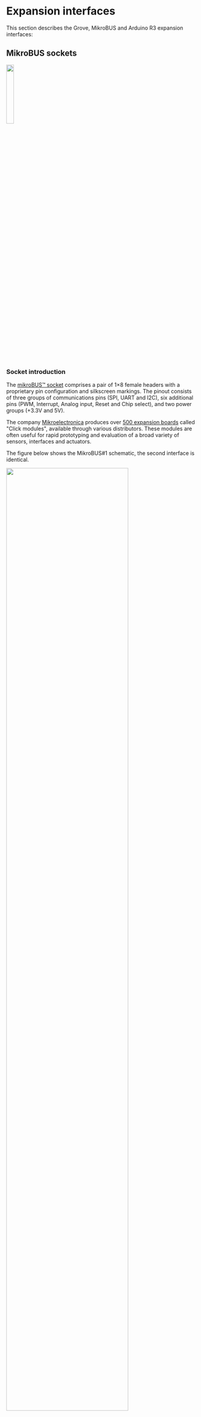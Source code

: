 # Expansion interfaces

This section describes the Grove, MikroBUS and Arduino R3 expansion interfaces:

## MikroBUS sockets

<img src="/images/sensorio/MBus-logo.png" class="img-left" width="20%" > 


### Socket introduction

The [mikroBUS™ socket](https://download.mikroe.com/documents/standards/mikrobus/mikrobus-standard-specification-v200.pdf) comprises a pair of 1×8 female headers with a proprietary pin configuration and silkscreen markings. The pinout consists of three groups of communications pins (SPI, UART and I2C), six additional pins (PWM, Interrupt, Analog input, Reset and Chip select), and two power groups (+3.3V and 5V). 

The company [Mikroelectronica](https://www.mikroe.com) produces over [500 expansion boards](https://www.mikroe.com/click) called "Click modules", available through various distributors. These modules are often useful for rapid prototyping and evaluation of a broad variety of sensors, interfaces and actuators.

The figure below shows the MikroBUS#1 schematic, the second interface is identical. 

<img src="/images/sensorio/MikroBUS_1.png" class="img-center" width="80%" > 

### Pinout

The pin-mapping to the MCU is listed in the [pinout section](../pinouts#mikrobus). The pinout table shows also the alternative functions when available (as a CAN Bus or I2S interface for audio for instance).

!!! info "Pin sharing limitation"
	Please note that, although the STM32F413 MCU provides a rich set and number of peripherals, in some cases the buses need to be shared between the expansion interfaces. 

	For example, both MikroBUS sockets share one SPI bus, which doesn't present a problem if this interface is used as a bus, since each interface has it's own Chip Select line exposed (MBx_CS), but if these pins are intended to be used as independent GPIOs, only one interface can be used at a time. Refer to the [*Pinouts section*](../pinouts#expansion-interfaces) for more details.

The capture below shows the I2C pull-up resistors. Note the I2C lines shared between the MikroBUS 1 and 2 interfaces:

<img src="/images/sensorio/MBus-I2C.png" class="img-center" width="50%" > 

!!! info "Click boards orientation"
	Please note the correct orientation mark in the image below. An incorrect installation could damage the module or the SensorIO board.

<img src="/images/sensorio/MB-orientation.jpg" class="img-center" width="80%" > 

## Grove connectors

<img src="/images/sensorio/Grove-logo.png" class="img-left" width="15%" > 


### Grove system introduction

The Seedstudio’s ​[Grove system](http://wiki.seeedstudio.com/Grove_System/)​  consist of a 4-pin standardized connector and expansion boards that are attached using extension cables. 

The connector uses two pins for power (GND and 3.3V or 5V depending on the module) and two for signals:

!!! info "Grove interface types"
	There are basically 4 types of interfaces for these modules:

	- **Digital:** ​both pins are either digital Input or Output. Usually used for relays or motor control, but some modules also use proprietary control protocols as in the ​LED Bar module​.
	- **Analog:** ​2 analog inputs. Common modules providing analog levels are potentiometers and gas sensors.
	- **UART:** ​Full-duplex serial interface (TXD and RXD). The RF Link module or ​RFID reader use this interface for instance.
	- **I2C:** ​This bus can support daisy chaining in some cases. Some sensor modules and LCD displays use this bus.

The image below shows the Grove connectors marking and the corresponding signal names.
<img src="/images/sensorio/grove-picture.jpg" class="img-center" width="60%" > 
<img src="/images/sensorio/Grove-connector.png" class="img-center" width="40%" > 

### Analog multiplexers

As each pin can be used to connect up to 4 different types of peripherals (PWM / I2C / UART and Analog input) and these peripherals in most cases aren't mapped to the same pins on the MCU, each connector is routed through a 2-channel 4x1 Analog Multiplexer [SN74LV4052A](http://www.ti.com/lit/ds/symlink/sn74lv4052a.pdf). 

The figure below shows the internal logic of the MUX:
<img src="/images/sensorio/4052_internal.png" class="img-center" width="45%" > 

X and Y are the two selectable channels (they can be viewed as switches with 4 positions). The switches position is controlled by the digital inputs A and B (INH disable the switches and it's not used). Therefore the connection from X to (X0 .. X3) depends on the state of the control inputs [B:A].

The schematic below shows the multiplexer for the *Grove 2* connector (*Grove 1* follows the same schema):
<img src="/images/sensorio/Grove2-multiplexer.png" class="img-center" width="85%" > 
On the left side are routed the pin 1 and 2 of the connector and the control pins and on the right-side the peripherals to the MCU. The analog input is routed to the level conditioning stage detailed below.

The following table shows the configuration for the control pins of the multiplexers (logic levels for A and B). The pin mapping for each connector and the corresponding multiplexed peripherals can be found on the [pinouts section](../pinouts#grove-1).

Position | Grove_n_MUX_B | Grove_n_MUX_A | Peripheral Connected
-------- | ------- | ------- | -------
0 | 0 | 0 | PWM (default)
1 | 0 | 1 | UART
2 | 1 | 0 | I2C
3 | 1 | 1 | Analog In

### Level conditioning

!!! tip "Analog levels conditioning"
	Some Grove modules are designed to work with 5V supply and they provide a 0 to 5V analog output. As the maximum input voltage for the MCU's integrated ADC is 3.3V, a level conditioning and protection stage is added per channel (replicated 4 times).

The image below shows the circuit for the *pin 1* of the *Grove 2* connector. R45 and R46 transtlate the input voltage with a ratio of 0.68. The operational amplifier U6C acts as a buffer to provide better input impedance to the ADC channel. The input impedance presented to the Grove pins is then 147 kΩ. 
<img src="/images/sensorio/Grove-analog-cond.png" class="img-center" width="100%" > 
The double Schottky diode D4 limits the voltage at the ADC input to approximately -0.3V or 3.6V to protect the MCU in case that the input voltage exceeds the allowed limits.


### Power switches

!!! tip "Software configurable 5V / 3.3V power switches"
	As some of the Grove modules support either 5V or 3.3V power only, SensorIO integrates two separate software-configurable 5/3.3V switches to provide the proper voltage to the power pins. Most boards support only 3.3V for the interfaces and power, and some of them provide the option to switch to 5V by unsoldering/soldering resistors or manually changing the position of jumpers. SensorIO has a software-controlled switching functionality, individually per connector for maximum flexibility.

The schematic below shows the power switch for the *Grove 1* connector. When the control pin is low (default), the output will provide 3.3V, when the output is pushed high, the power pin will be connected to 5V.	

<img src="/images/sensorio/Power_switch.png" class="img-center" width="90%" > 


## Arduino R3 socket	

The Arduino R3 socket is a traditional form factor and there are multiple companies providing extension boards or so called "shields" for different applications. The figure below shows the pinout:
<img src="/images/sensorio/Arduino-socket.png" class="img-center" width="80%" > 

The NRST input signal is connected to the reset line driven by the main *Reset* push-button (S2). Some shields use this signal to initialize their internal logic (as is the case of some GPS / GSM modem shields).

The IOREF pin is optionally used by some shields to select the digital pins interfacing level (3.3V or 5V).

!!! tip "5V compatibility for inputs and outputs"
	Some Arduino shields use 5V logic levels for the digital interfaces. This doesn't present a problem for the STM32F413 inputs since they are 5V tolerant. The issue would be evident when the MCU outputs are used to drive the inputs on these shields: some logic families are compatible with 3.3V input levels, but some are not. To overcome this potential incompatibility, the board uses a Schottky diode (D6 in the capture below) in series with the 5V power rail to produce a small voltage drop on the Arduino 5V pin. This reduces the shield Vcc to about 4.7V, which is not an issue for the correct functioning of these logic families since it's tolerated in the nominal range, but enough to allow the outputs of the MCU to fit in the safe range for the logic HIGH (in other words: a 3.3V output on the MCU will ensure a high level on the shield's inputs for all the logic families).

<img src="/images/sensorio/Arduino-power-diode.png" class="img-center" width="80%" >

### Analog multiplexer

The interface defines 6 analog inputs, and as this interface has a long legacy coming from a 8-bit 5V logic level MCU, the ranges on the analog inputs could be still 5V on some shields, while the STM32F413 internal ADCs support 3.3V maximum. 

SensorIO solve this problem in a similar fashion to the Grove interface: it uses the [SN74LV4051A](http://www.ti.com/lit/ds/symlink/sn74lv4051a.pdf), an 8 to 1 analog multiplexer to switch between the 6 analog inputs and a voltage adaptation and protection stage to translate the 0-5V range into 0-3.3V:

<img src="/images/sensorio/Arduino-mux.png" class="img-center" width="80%" >

!!! tip "'Calibrating' the A0-A6 analog channels"
	As the multiplexer has 2 free inputs (Y6 and Y7), we can take advantage of this and use them to get the possibility to switch the ARD_ANALOG output to 5V and 0V. By doing this, we can compensate for the small errors added by the multiplexer and the level translator stage. The procedure could be the following:

	- Select input Y6 (routed to 5V). Read the ADC output (it could be useful to take several measurements and simply average them) and store the result.
	- Select input Y7 (routed to 0V). Average several ADC readings and store the result.
	- Use the stored values to compensate for readings on the channels A0 to A5.

	An example implementation of this procedure can be found on the [firmware ADC section].

The schematic below shows the signal conditioning stage (from 5V to 3.2V) and diode clamping circuit to protect the internal ADC from voltages out of its maximum ranges. 	

<img src="/images/sensorio/Arduino-level-conditioning.png" class="img-center" width="80%" >

The following table shows the combination of the multiplexer control lines needed to select each channel:	

Position | MUX_C | MUX_B | MUX_A | Channel selected
-------- | ------- | ------- | ------- | -------
Y0 | 0 | 0 | 0 | A0
Y1 | 0 | 0 | 1 | A1
Y2 | 0 | 1 | 0 | A2
Y3 | 0 | 1 | 1 | A3
Y4 | 1 | 0 | 0 | A4 (**1**)
Y5 | 1 | 0 | 1 | A5 (**1**)
Y6 | 1 | 1 | 0 | Calibration High (5V)
Y7 | 1 | 1 | 1 | Calibration Low  (0V)

!!! note "A4 and A5 inputs"
	In the Arduino UNO R3, and in some shields, the A4 and A5 inputs are internally connected with the I2C bus on the D15 and D14 pins (SDA and SCL lines). Therefore, in order to use the A4 and A5 pins as Analog Inputs, the correspondent I2C pins on the MCU (PB_4 and PA_8) need to be configured as high-impedance (or input, which the default state).
	


